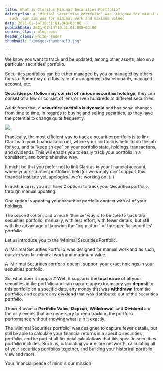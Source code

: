 ```yaml
---
title: What is Claritus Minimal Securities Portfolio?
description: A ‘Minimal Securities Portfolio’ was designed for manual work and as
  such, our aim was for minimal work and maximum value.
date: 2021-02-14T10:31:01.000+03:00
publishDate: 2021-02-14T10:31:01.000+03:00
content_class: blog-post
header_class: white-header
thumbnail: "/images/thumbnail3.jpg"

---
```

We know you want to track and be updated, among other assets, also on a particular securities’ portfolio.

Securities portfolios can be either managed by you or managed by others for you. Some may call this type of management discretionarily, managed account, etc.

**Securities portfolios may consist of various securities holdings**, they can consist of a few or consist of tens or even hundreds of different securities.

Aside from that, a **securities portfolio is dynamic** and has some changes from time to time, in regards to buying and selling securities, so they have the potential to change quite frequently.

![](/uploads/nurture_grow_compressed.gif)

Practically, the most efficient way to track a securities portfolio is to link Claritus to your financial account, where your portfolio is held, to do the job for you, and to “keep an eye” on your portfolio state, holdings, transactions, and dividends. This will enable you to easily track your portfolio in a consistent, and comprehensive way.

It might be that you prefer not to link Claritus to your financial account, where your securities portfolio is held (or we simply don’t support this financial institute yet, apologies…we’re working on it..)

In such a case, you still have 2 options to track your Securities portfolio, through manual updating.

One option is updating your securities portfolio content with all of your holdings.

The second option, and a much ‘thinner’ way is to be able to track the securities portfolio, manually, with less effort, with fewer details, but still with the advantage of knowing the “big picture” of the specific securities’ portfolio.

Let us introduce you to the ‘Minimal Securities Portfolio’.

A ‘Minimal Securities Portfolio’ was designed for manual work and as such, our aim was for minimal work and maximum value.

A ‘Minimal Securities portfolio’ doesn’t support your exact holdings in your securities portfolio.

So, what does it support? Well, it supports the **total value** of all your securities in the portfolio and can capture any extra money you **deposit** to this portfolio on a specific date, any money that was **withdrawn** from the portfolio, and capture any **dividend** that was distributed out of the securities portfolio.

These 4 events: **Portfolio Value**, **Deposit**, **Withdrawal**, and **Dividend** are the only events that are necessary to keep tracking the portfolio performance without knowing what is in it exactly.

The  ‘Minimal Securities portfolio’ was designed to capture fewer details, but still be able to calculate your financial returns in a  specific securities portfolio, and be part of all financial calculations that this specific securities portfolio includes.  Such as, calculating your entire net worth, calculating all of your securities portfolios together, and building your historical portfolio view and more.

Your financial peace of mind is our mission